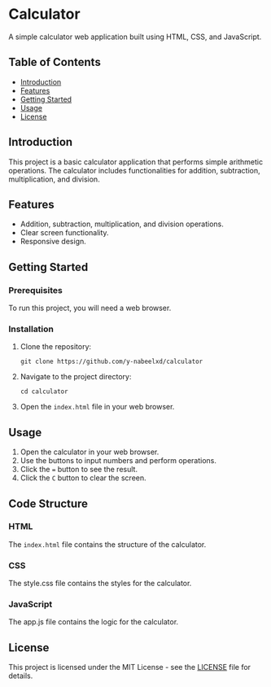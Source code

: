 # Calculator

A simple calculator web application built using HTML, CSS, and JavaScript.

## Table of Contents

- [Introduction](#introduction)
- [Features](#features)
- [Getting Started](#getting-started)
- [Usage](#usage)
- [License](#license)

## Introduction

This project is a basic calculator application that performs simple arithmetic operations. The calculator includes functionalities for addition, subtraction, multiplication, and division.

## Features

- Addition, subtraction, multiplication, and division operations.
- Clear screen functionality.
- Responsive design.

## Getting Started

### Prerequisites

To run this project, you will need a web browser.

### Installation

1. Clone the repository:

    ```
    git clone https://github.com/y-nabeelxd/calculator
    ```

2. Navigate to the project directory:

    ```
    cd calculator
    ```

3. Open the `index.html` file in your web browser.

## Usage

1. Open the calculator in your web browser.
2. Use the buttons to input numbers and perform operations.
3. Click the `=` button to see the result.
4. Click the `C` button to clear the screen.

## Code Structure

### HTML

The `index.html` file contains the structure of the calculator.

### CSS
The style.css file contains the styles for the calculator.

### JavaScript
The app.js file contains the logic for the calculator.

## License

This project is licensed under the MIT License - see the [LICENSE](LICENSE) file for details.



